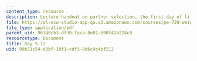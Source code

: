 ```yaml
---
content_type: resource
description: Lecture handout on partner selection, the first day of lifting, and feedback.
file: https://ol-ocw-studio-app-qa.s3.amazonaws.com/courses/pe-720-weight-training-spring-2006/99b21c54d3bf10f1cdf38d6c9c4bf212_day5.pdf
file_type: application/pdf
parent_uid: 96340cb3-df30-faca-8e02-b90f42a224c0
resourcetype: Document
title: Day 5-12
uid: 99b21c54-d3bf-10f1-cdf3-8d6c9c4bf212
---
```

